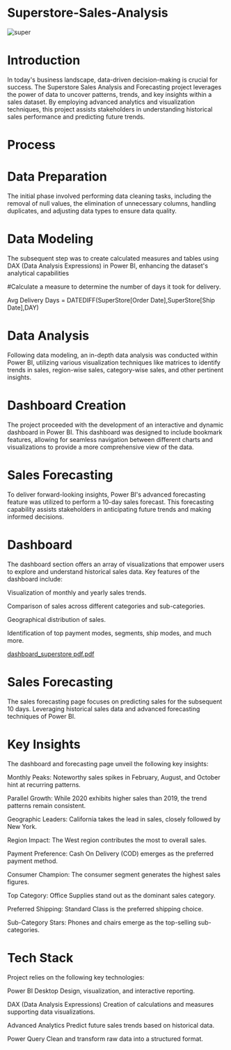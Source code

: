 # Superstore-Sales-Analysis

![super](https://github.com/ashishwankhade0011/Superstore-Sales-Analysis/assets/160989632/fc227e3f-32b2-47f1-ae35-cba7d4bb013d)


# Introduction

In today's business landscape, data-driven decision-making is crucial for success. The Superstore Sales Analysis and Forecasting project leverages 
the power of data to uncover patterns, trends, and key insights within a sales dataset. By employing advanced analytics and visualization techniques,
this project assists stakeholders in understanding historical sales performance and predicting future trends.
# Process

# Data Preparation

The initial phase involved performing data cleaning tasks, including the removal of null values, the elimination of unnecessary columns,
handling duplicates, and adjusting data types to ensure data quality.

# Data Modeling

The subsequent step was to create calculated measures and tables using DAX (Data Analysis Expressions) in Power BI, enhancing the 
dataset's analytical capabilities

#Calculate a measure to determine the number of days it took for delivery.

Avg Delivery Days = DATEDIFF(SuperStore[Order Date],SuperStore[Ship Date],DAY)


# Data Analysis

Following data modeling, an in-depth data analysis was conducted within Power BI, utilizing various visualization techniques like matrices to 
identify trends in sales, region-wise sales, category-wise sales, and other pertinent insights.

# Dashboard Creation

The project proceeded with the development of an interactive and dynamic dashboard in Power BI. This dashboard was designed to include bookmark features,
allowing for seamless navigation between different charts and visualizations to provide a more comprehensive view of the data.

# Sales Forecasting

To deliver forward-looking insights, Power BI's advanced forecasting feature was utilized to perform a 10-day sales forecast. This forecasting capability
assists stakeholders in anticipating future trends and making informed decisions.

# Dashboard

The dashboard section offers an array of visualizations that empower users to explore and understand historical sales data. 
Key features of the dashboard include:

Visualization of monthly and yearly sales trends.


Comparison of sales across different categories and sub-categories.


Geographical distribution of sales.


Identification of top payment modes, segments, ship modes, and much more.

[dashboard_superstore pdf.pdf](https://github.com/ashishwankhade0011/Superstore-Sales-Analysis/files/14494299/dashboard_superstore.pdf.pdf)







# Sales Forecasting 



The sales forecasting page focuses on predicting sales for the subsequent 10 days. Leveraging historical sales data and
advanced forecasting techniques of Power BI.

# Key Insights
The dashboard and forecasting page unveil the following key insights:

Monthly Peaks: Noteworthy sales spikes in February, August, and October hint at recurring patterns.

Parallel Growth: While 2020 exhibits higher sales than 2019, the trend patterns remain consistent.

Geographic Leaders: California takes the lead in sales, closely followed by New York.

Region Impact: The West region contributes the most to overall sales.

Payment Preference: Cash On Delivery (COD) emerges as the preferred payment method.

Consumer Champion: The consumer segment generates the highest sales figures.

Top Category: Office Supplies stand out as the dominant sales category.

Preferred Shipping: Standard Class is the preferred shipping choice.

Sub-Category Stars: Phones and chairs emerge as the top-selling sub-categories.


# Tech Stack
Project relies on the following key technologies:

Power BI Desktop Design, visualization, and interactive reporting.

DAX (Data Analysis Expressions) Creation of calculations and measures supporting data visualizations.

Advanced Analytics Predict future sales trends based on historical data.

Power Query Clean and transform raw data into a structured format.





